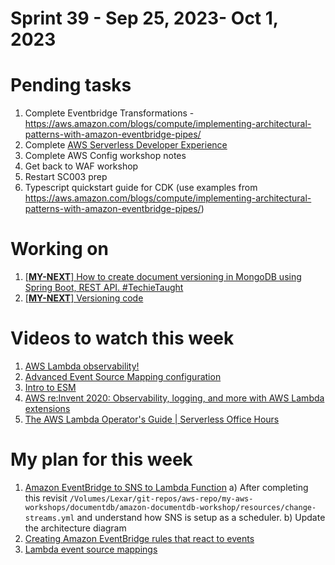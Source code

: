 <h1>Sprint 39 - Sep 25, 2023- Oct 1, 2023</h1>

# Pending tasks

1. Complete Eventbridge Transformations - https://aws.amazon.com/blogs/compute/implementing-architectural-patterns-with-amazon-eventbridge-pipes/
1. Complete [AWS Serverless Developer Experience](https://catalog.workshops.aws/serverless-developer-experience/en-US/introduction/project-init)
1. Complete AWS Config workshop notes
1. Get back to WAF workshop
1. Restart SC003 prep
1. Typescript quickstart guide for CDK (use examples from https://aws.amazon.com/blogs/compute/implementing-architectural-patterns-with-amazon-eventbridge-pipes/)

# Working on

1. [[**MY-NEXT**] How to create document versioning in MongoDB using Spring Boot, REST API. #TechieTaught](https://www.youtube.com/watch?v=wSVsMFGkbOs)
1. [[**MY-NEXT**] Versioning code](https://github.com/rabrath/techietaught/tree/master)


# Videos to watch this week

1. [AWS Lambda observability! ](https://www.youtube.com/watch?v=Gn9jKKbQrnc&list=PLJo-rJlep0EB-SNDHVyfes014G4h3p46q&index=39)
1. [Advanced Event Source Mapping configuration](https://www.youtube.com/watch?v=fRy9BhxlszY&list=PLGyRwGktEFqeEFoYUNRpqMEGQ30fn3ZXY&index=8)
1. [Intro to ESM](https://www.youtube.com/watch?v=F-12aCoQKbk)
1. [AWS re:Invent 2020: Observability, logging, and more with AWS Lambda extensions](https://www.youtube.com/watch?v=lBWdmXEYK_Q)
1. [The AWS Lambda Operator's Guide | Serverless Office Hours](https://www.youtube.com/watch?v=Xofyyqq_Dvs&t=1464s)

# My plan for this week
1. [Amazon EventBridge to SNS to Lambda Function](https://serverlessland.com/patterns/eventbridge-sns-lambda)
a) After completing this revisit `/Volumes/Lexar/git-repos/aws-repo/my-aws-workshops/documentdb/amazon-documentdb-workshop/resources/change-streams.yml` and understand how SNS is setup as a scheduler. b) Update the architecture diagram
1. [Creating Amazon EventBridge rules that react to events](https://docs.aws.amazon.com/eventbridge/latest/userguide/eb-create-rule.html)
1. [Lambda event source mappings](https://docs.aws.amazon.com/lambda/latest/dg/invocation-eventsourcemapping.html)